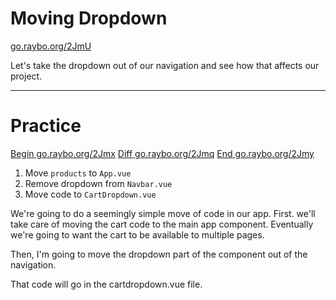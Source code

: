 <!-- .slide: data-state="layout-title" class="bg-dark"-->

# Moving Dropdown

<div class="slide-link"><a href="https://go.raybo.org/2JmU"><i class="fab fa-slideshare"></i> go.raybo.org/2JmU</a></div>

> >  

Let's take the dropdown out of our navigation and see how that  affects our project. 

---
<!-- .slide: data-state="layout-title" data-transition="zoom" class="bg-dark"-->

# Practice 

<div class="btn-group mt-3" role="group" aria-label="Basic example">
  <a type="button" class="animate__animated animate__backInLeft tip btn btn-lg btn-exciting text-white" href="https://go.raybo.org/2Jmx" target="_blank">Begin<span> go.raybo.org/2Jmx</span></a>
  <a type="button" class="animate__animated animate__zoomInDown tip btn btn-lg btn-royal text-white" href="https://go.raybo.org/2Jmq" target="_blank">Diff<span> go.raybo.org/2Jmq</span></a>
  <a type="button" class="animate__animated animate__backInRight animate__slow tip btn btn-lg btn-primary text-white" href="https://go.raybo.org/2Jmy" target="_blank">End<span> go.raybo.org/2Jmy</span></a>
</div>

1. Move `products` to `App.vue`
1. Remove  dropdown from `Navbar.vue`
1. Move code to `CartDropdown.vue`

> >

We're going to do a seemingly simple move of code in our app. First. we'll take care of moving the cart code to the main app component. Eventually we're going to want the cart to be available to multiple pages.


Then, I'm going to move the dropdown part of the component out of the navigation.

That code will go in the cartdropdown.vue file.